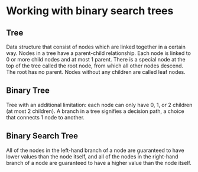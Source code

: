 # Working with binary search trees

## Tree

Data structure that consist of nodes which are linked together in a certain way. Nodes in a tree have a parent-child relationship. Each node is linked to 0 or more child nodes and at most 1 parent. There is a special node at the top of the tree called the root node, from which all other nodes descend. The root has no parent. Nodes without any children are called leaf nodes.

## Binary Tree

 Tree with an additional limitation: each node can only have 0, 1, or 2 children (at most 2 children). A branch in a tree signifies a decision path, a choice that connects 1 node to another. 

## Binary Search Tree

 All of the nodes in the left-hand branch of a node are guaranteed to have lower values than the node itself, and all of the nodes in the right-hand branch of a node are guaranteed to have a higher value than the node itself.

